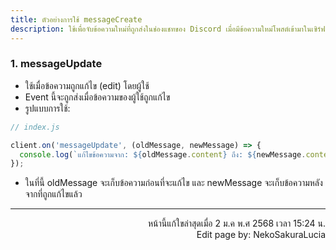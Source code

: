 ```yaml
---
title: ตัวอย่างการใช้ messageCreate
description: ใช้เพื่อจับข้อความใหม่ที่ถูกส่งในช่องแชทของ Discord เมื่อมีข้อความใหม่โพสต์เข้ามาในเซิร์ฟเวอร์
---
```


### 1. messageUpdate
- ใช้เมื่อข้อความถูกแก้ไข (edit) โดยผู้ใช้
- Event นี้จะถูกส่งเมื่อข้อความของผู้ใช้ถูกแก้ไข
- รูปแบบการใช้:
```js
// index.js

client.on('messageUpdate', (oldMessage, newMessage) => {
  console.log(`แก้ไขข้อความจาก: ${oldMessage.content} ถึง: ${newMessage.content}`);
});
```
- ในที่นี้ oldMessage จะเก็บข้อความก่อนที่จะแก้ไข และ newMessage จะเก็บข้อความหลังจากที่ถูกแก้ไขแล้ว

-----

<p align="right">
หน้านี้แก้ใขล่าสุดเมื่อ 2 ม.ค พ.ศ 2568 เวลา 15:24 น. <br />
Edit page by: NekoSakuraLucia
</p>